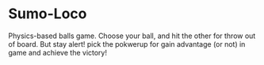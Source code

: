 # Sumo-Loco

Physics-based balls game. Choose your ball, and hit the other for throw out of board. But stay alert! pick the pokwerup for gain advantage (or not) in game and achieve the victory!
